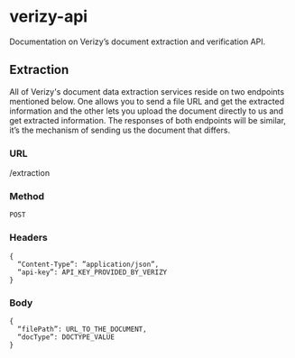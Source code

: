 # verizy-api
Documentation on Verizy’s document extraction and verification API.

## Extraction
All of Verizy's document data extraction services reside on two endpoints mentioned below. One allows you to send a file URL and get the extracted information and the other lets you upload the document directly to us and get extracted information. The responses of both endpoints will be similar, it’s the mechanism of sending us the document that differs.

### URL
/extraction

### Method
`POST`

### Headers
```
{
  “Content-Type”: ”application/json”,
  “api-key”: API_KEY_PROVIDED_BY_VERIZY
}
```

### Body
```
{
  “filePath”: URL_TO_THE_DOCUMENT,
  “docType”: DOCTYPE_VALUE
}
```
